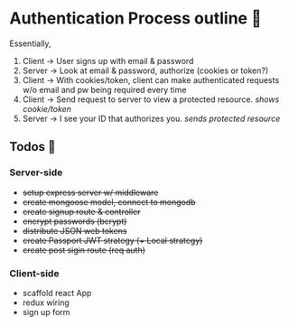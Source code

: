 # Authentication Process outline 📝

Essentially,
1.	Client → User signs up with email & password
2.	Server → Look at email & password, authorize (cookies or token?)
3.	Client → With cookies/token, client can make authenticated requests w/o email and pw being required every time
5.	Client → Send request to server to view a protected resource. *shows cookie/token*
6.	Server → I see your ID that authorizes you. *sends protected resource*


## Todos 📌

### Server-side
* ~~setup express server w/ middleware~~
* ~~create mongoose model, connect to mongodb~~
* ~~create signup route & controller~~
* ~~encrypt passwords (bcrypt)~~
* ~~distribute JSON web tokens~~
* ~~create Passport JWT strategy (+ Local strategy)~~
* ~~create post sigin route (req auth)~~

### Client-side
* scaffold react App
* redux wiring
* sign up form